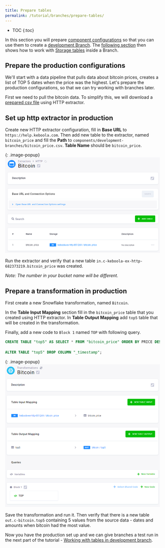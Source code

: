 ```yaml
---
title: Prepare tables
permalink: /tutorial/branches/prepare-tables/
---
```


* TOC
{:toc}

In this section you will prepare [component configurations](tood) so that you can use them to create a [development Branch](todo).
The [following section](/tutorial/branches/tables-in-branch/) then shows how to work with [Storage tables](todo) inside a Branch.

## Prepare the production configurations

We'll start with a data pipeline that pulls data about bitcoin prices, creates a list of TOP 5 dates when the price was the highest. Let's prepare the production configurations, so that we can try working with branches later.

First we need to pull the bitcoin data. To simplify this, we will download a [prepared csv file](/tutorial/branches/bitcoin_price.csv) using HTTP extractor.

## Set up http extractor in production

Create new HTTP extractor configuration, fill in **Base URL** to `https://help.keboola.com`. Then add new table to the extractor, named `bitcoin_price` and fill the **Path** to `components/development-branches/bitcoin_price.csv`. **Table Name** should be `bitcoin_price`.

{: .image-popup}
![Prepared HTTP extractor](/tutorial/branches/figures/http-ex-prod-set-up.png)

Run the extractor and verify that a new table `in.c-keboola-ex-http-682373219.bitcoin_price` was created.

*Note: The number in your bucket name will be different.*

## Prepare a transformation in production

First create a new Snowflake transformation, named `Bitcoin`.

In the **Table Input Mapping** section fill in the `bitcoin_price` table that you created using HTTP extractor. In **Table Output Mapping** add `top5` table that will be created in the transformation.

Finally, add a new code to `Block 1` named `TOP` with following query.

```SQL
CREATE TABLE "top5" AS SELECT * FROM "bitcoin_price" ORDER BY PRICE DESC LIMIT 5;

ALTER TABLE "top5" DROP COLUMN "_timestamp";
```

{: .image-popup}
![Prepared HTTP extractor](/tutorial/branches/figures/transformation-prod-set-up.png)

Save the transformation and run it. Then verify that there is a new table `out.c-bitcoin.top5` containing 5 values from the source data - dates and amounts when bitcoin had the most value.

Now you have the production set up and we can give branches a test run in the next part of the tutorial - [Working with tables in development branch](/tutorial/branches/tables-in-branch/).
